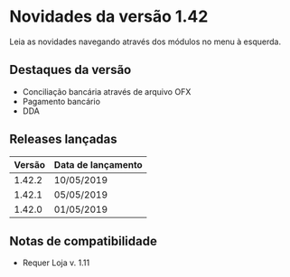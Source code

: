 # Novidades da versão 1.42

Leia as novidades navegando através dos módulos no menu à esquerda.

## Destaques da versão 

* Conciliação bancária através de arquivo OFX
* Pagamento bancário
* DDA

## Releases lançadas
|Versão  |Data de lançamento|
|--------|------------------|
|1.42.2 |  10/05/2019|
|1.42.1 |  05/05/2019|
|1.42.0 |  01/05/2019|


## Notas de compatibilidade
* Requer Loja v. 1.11
